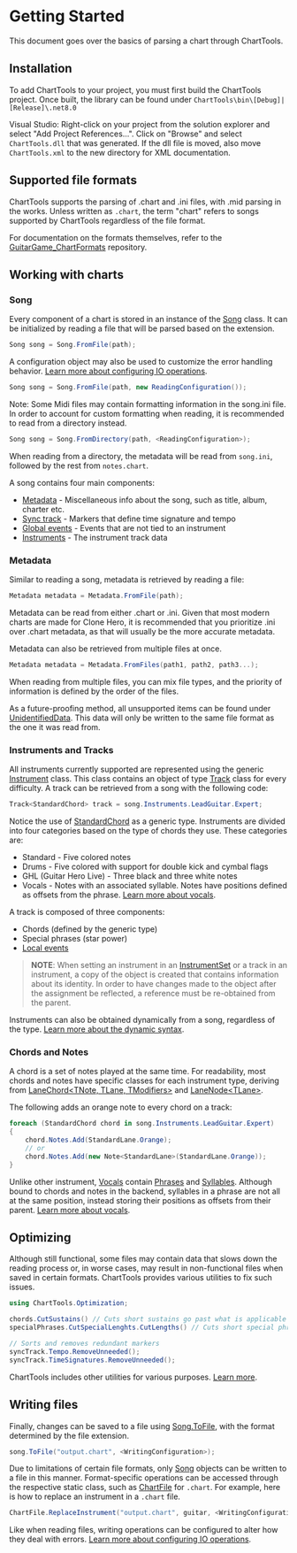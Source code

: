﻿# Getting Started
This document goes over the basics of parsing a chart through ChartTools.

## Installation
To add ChartTools to your project, you must first build the ChartTools project. Once built, the library can be found under `ChartTools\bin\[Debug]|[Release]\.net8.0`

Visual Studio: Right-click on your project from the solution explorer and select "Add Project References...". Click on "Browse" and select `ChartTools.dll` that was generated. If the dll file is moved, also move `ChartTools.xml` to the new directory for XML documentation.

## Supported file formats
ChartTools supports the parsing of .chart and .ini files, with .mid parsing in the works. Unless written as `.chart`, the term "chart" refers to songs supported by ChartTools regardless of the file format.

For documentation on the formats themselves, refer to the [GuitarGame_ChartFormats](https://github.com/TheNathannator/GuitarGame_ChartFormats) repository.

## Working with charts

### Song
Every component of a chart is stored in an instance of the [Song](~/api/ChartTools.Song.yml) class. It can be initialized by reading a file that will be parsed based on the extension.

```csharp
Song song = Song.FromFile(path);
```

A configuration object may also be used to customize the error handling behavior. [Learn more about configuring IO operations](configuration.md).

```csharp
Song song = Song.FromFile(path, new ReadingConfiguration());
```

Note: Some Midi files may contain formatting information in the song.ini file. In order to account for custom formatting when reading, it is recommended to read from a directory instead.

```csharp
Song song = Song.FromDirectory(path, <ReadingConfiguration>);
```

When reading from a directory, the metadata will be read from `song.ini`, followed by the rest from `notes.chart`.

A song contains four main components:

- [Metadata](~/api/ChartTools.Metadata.yml) - Miscellaneous info about the song, such as title, album, charter etc.
- [Sync track](~/api/ChartTools.SyncTrack.yml) - Markers that define time signature and tempo
- [Global events](events.md) - Events that are not tied to an instrument
- [Instruments](~/api/ChartTools.InstrumentSet.yml) - The instrument track data

### Metadata
Similar to reading a song, metadata is retrieved by reading a file:

```csharp
Metadata metadata = Metadata.FromFile(path);
```

Metadata can be read from either .chart or .ini. Given that most modern charts are made for Clone Hero, it is recommended that you prioritize .ini over .chart metadata, as that will usually be the more accurate metadata.

Metadata can also be retrieved from multiple files at once.

```csharp
Metadata metadata = Metadata.FromFiles(path1, path2, path3...);
```

When reading from multiple files, you can mix file types, and the priority of information is defined by the order of the files.

As a future-proofing method, all unsupported items can be found under [UnidentifiedData](~/api/ChartTools.Metadata.yml#ChartTools_Metadata_UnidentifiedData). This data will only be written to the same file format as the one it was read from.

### Instruments and Tracks
All instruments currently supported are represented using the generic [Instrument](~/api/ChartTools.Instrument.yml) class. This class contains an object of type [Track](~/api/ChartTools.Track.yml) class for every difficulty. A track can be retrieved from a song with the following code:

```csharp
Track<StandardChord> track = song.Instruments.LeadGuitar.Expert;
```

Notice the use of [StandardChord](~/api/ChartTools.StandardChord.yml) as a generic type. Instruments are divided into four categories based on the type of chords they use. These categories are:

- Standard - Five colored notes
- Drums - Five colored with support for double kick and cymbal flags
- GHL (Guitar Hero Live) - Three black and three white notes
- Vocals - Notes with an associated syllable. Notes have positions defined as offsets from the phrase. [Learn more about vocals](lyrics.md).

A track is composed of three components:

- Chords (defined by the generic type)
- Special phrases (star power)
- [Local events](events.md)

> **NOTE**: When setting an instrument in an [InstrumentSet](~/api/ChartTools.InstrumentSet.yml) or a track in an instrument, a copy of the object is created that contains information about its identity. In order to have changes made to the object after the assignment be reflected, a reference must be re-obtained from the parent.

Instruments can also be obtained dynamically from a song, regardless of the type. [Learn more about the dynamic syntax](dynamic-syntax.md).

### Chords and Notes
A chord is a set of notes played at the same time. For readability, most chords and notes have specific classes for each instrument type, deriving from [LaneChord<TNote, TLane, TModifiers>](~/api/ChartTools.LaneChord-3.yml) and [LaneNode\<TLane\>](~/api/ChartTools.LaneNote-1.yml).

The following adds an orange note to every chord on a track:

```csharp
foreach (StandardChord chord in song.Instruments.LeadGuitar.Expert)
{
    chord.Notes.Add(StandardLane.Orange);
    // or
    chord.Notes.Add(new Note<StandardLane>(StandardLane.Orange));
}
```

Unlike other instrument, [Vocals](~/api/ChartTools.Vocals.yml) contain [Phrases](~/api/ChartTools.Lyrics.Phrase.yml) and [Syllables](~/api/ChartTools.Lyrics.Syllable.yml). Although bound to chords and notes in the backend, syllables in a phrase are not all at the same position, instead storing their positions as offsets from their parent. [Learn more about vocals](lyrics.md).

## Optimizing
Although still functional, some files may contain data that slows down the reading process or, in worse cases, may result in non-functional files when saved in certain formats. ChartTools provides various utilities to fix such issues.

```csharp
using ChartTools.Optimization;

chords.CutSustains() // Cuts short sustains go past what is applicable in-game.
specialPhrases.CutSpecialLenghts.CutLengths() // Cuts short special phrases that exceed the start of the next phrase based on type.

// Sorts and removes redundant markers
syncTrack.Tempo.RemoveUnneeded();
syncTrack.TimeSignatures.RemoveUnneeded();
```

ChartTools includes other utilities for various purposes. [Learn more](tools.md).

## Writing files
Finally, changes can be saved to a file using [Song.ToFile](~/api/ChartTools.Song.yml#ChartTools_Song_ToFile_System_String_ChartTools_IO_Configuration_WritingConfiguration_), with the format determined by the file extension.

```csharp
song.ToFile("output.chart", <WritingConfiguration>);
```

Due to limitations of certain file formats, only [Song](~/api/ChartTools.Song.yml) objects can be written to a file in this manner. Format-specific operations can be accessed through the respective static class, such as [ChartFile](~/api/ChartTools.IO.Chart.ChartFile.yml) for `.chart`. For example, here is how to replace an instrument in a `.chart` file.

```csharp
ChartFile.ReplaceInstrument("output.chart", guitar, <WritingConfiguration>);
```


Like when reading files, writing operations can be configured to alter how they deal with errors. [Learn more about configuring IO operations](configuration.md).